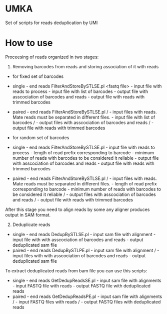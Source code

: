 # UMKA
Set of scripts for reads deduplication by UMI

# How to use
Proceesing of reads organized in two stages:

1) Removing barcodes from reads and storing association of it with reads

- for fixed set of barcodes

- single - end reads
FilterAndStoreBySTLSE.pl \<fastq file> <barcodes list file> <out stl file> <out fastq file>
<fastq file> - input file with reads to process
<barcodes list file> - input file with list of barcodes
<out stl file> - output file with asscociation of barcodes and reads
<out fastq file> - output file with reads with trimmed barcodes
- paired - end reads
FilterAndStoreBySTLSE.pl <fastq file R1> <fastq file R2> <barcodes list file> <out stl file R1> <out stl file R2> <out fastq file R1> <out fastq file R2>
<fastq file R1>/<fastq file R2> - input files with reads. Mate reads must be separated in different files.
<barcodes list file> - input file with list of barcodes
<out stl file R1>/<out stl file R2> - output files with asscociation of barcodes and reads
<out fastq file R1>/<out fastq file R2> - output file with reads with trimmed barcodes

- for random set of barcodes
- single - end reads
FilterAndStoreBySTLSE.pl <fastq file> <length of barcode> <min count of barcode> <out stl file> <out fastq file>
<fastq file> - input file with reads to process
<length of barcode> - length of read prefix corresponding to barcode
<min count of barcode> - minimum number of reads with barcodes to be considered it reliable
<out stl file> - output file with asscociation of barcodes and reads
<out fastq file> - output file with reads with trimmed barcodes
- paired - end reads
FilterAndStoreBySTLSE.pl <fastq file R1> <fastq file R2> <length of barcode> <min count of barcode> <out stl file R1> <out stl file R2> <out fastq file R1> <out fastq file R2>
<fastq file R1>/<fastq file R2> - input files with reads. Mate reads must be separated in different files.
<length of barcode> - length of read prefix corresponding to barcode
<min count of barcode> - minimum number of reads with barcodes to be considered it reliable
<out stl file R1>/<out stl file R2> - output files with asscociation of barcodes and reads
<out fastq file R1>/<out fastq file R2> - output file with reads with trimmed barcodes


After this stage you need to align reads by some any aligner produces output in SAM format.

2) Deduplicate reads 
- single - end reads
DedupBySTLSE.pl <sam file> <stl file> <out sam file>
<sam file> - input sam file with alignment
<stl file> - input file with with asscociation of barcodes and reads
<out sam file> - output deduplicated sam file 
- paired - end reads
DedupBySTLPE.pl <sam file> <stl file R1> <stl file R2> <out sam file>
<sam file> - input sam file with alignment
<stl file R1>/<stl file R2> - input files with with asscociation of barcodes and reads
<out sam file> - output deduplicated sam file 

To extract deduplicated reads from bam file you can use this scripts:
- single - end reads
GetDedupReadsSE.pl <sam file> <stl file> <out sam file>
<sam file> - input sam file with alignments
<fastq file> - input FASTQ file with reads
<out fastq file> - output FASTQ file with deduplicated reads
- paired - end reads
GetDedupReadsPE.pl <sam file> <fastq file R1> <fastq file R2> <out fastq file R1> <out fastq file R2>
<sam file> - input sam file with alignments
<fastq file R1>/<fastq file R2> - input FASTQ files with reads
<out fastq file R1>/<out fastq file R2> - output FASTQ files with deduplicated reads





